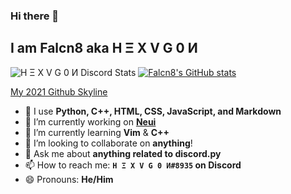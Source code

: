 ### Hi there 👋

## I am Falcn8 aka H Ξ X V G 0 И

![H Ξ X V G 0 И Discord Stats](https://discord.c99.nl/widget/theme-4/710698624891224135.png)
[![Falcn8's GitHub stats](https://github-readme-stats.vercel.app/api?username=Falcn8)](https://github.com/Falcn8)  

[My 2021 Github Skyline](https://skyline.github.com/Falcn8/2021)

- 💪 I use **Python, C++, HTML, CSS, JavaScript, and Markdown**
- 🔭 I’m currently working on [**Neui**](https://neui.gq)
- 🌱 I’m currently learning **Vim** & **C++**
- 👯 I’m looking to collaborate on **anything**!
- 💬 Ask me about **anything related to discord.py**
- 📫 How to reach me: **`H Ξ X V G 0 И#8935` on Discord**
- 😄 Pronouns: **He/Him**
